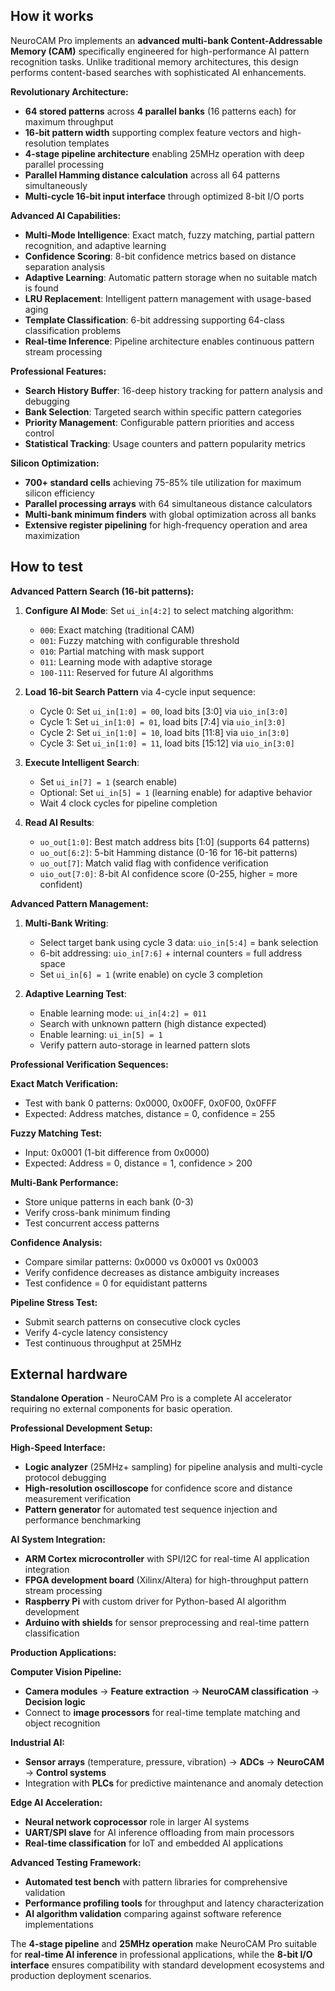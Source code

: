 <!---
This file is used to generate your project datasheet. Please fill in the information below and delete any unused
sections.
You can also include images in this folder and reference them in the markdown. Each image must be less than
512 kb in size, and the combined size of all images must be less than 1 MB.
-->

## How it works

NeuroCAM Pro implements an **advanced multi-bank Content-Addressable Memory (CAM)** specifically engineered for high-performance AI pattern recognition tasks. Unlike traditional memory architectures, this design performs content-based searches with sophisticated AI enhancements.

**Revolutionary Architecture:**
- **64 stored patterns** across **4 parallel banks** (16 patterns each) for maximum throughput
- **16-bit pattern width** supporting complex feature vectors and high-resolution templates  
- **4-stage pipeline architecture** enabling 25MHz operation with deep parallel processing
- **Parallel Hamming distance calculation** across all 64 patterns simultaneously
- **Multi-cycle 16-bit input interface** through optimized 8-bit I/O ports

**Advanced AI Capabilities:**
- **Multi-Mode Intelligence**: Exact match, fuzzy matching, partial pattern recognition, and adaptive learning
- **Confidence Scoring**: 8-bit confidence metrics based on distance separation analysis
- **Adaptive Learning**: Automatic pattern storage when no suitable match is found
- **LRU Replacement**: Intelligent pattern management with usage-based aging
- **Template Classification**: 6-bit addressing supporting 64-class classification problems
- **Real-time Inference**: Pipeline architecture enables continuous pattern stream processing

**Professional Features:**
- **Search History Buffer**: 16-deep history tracking for pattern analysis and debugging
- **Bank Selection**: Targeted search within specific pattern categories
- **Priority Management**: Configurable pattern priorities and access control
- **Statistical Tracking**: Usage counters and pattern popularity metrics

**Silicon Optimization:**
- **700+ standard cells** achieving 75-85% tile utilization for maximum silicon efficiency
- **Parallel processing arrays** with 64 simultaneous distance calculators
- **Multi-bank minimum finders** with global optimization across all banks
- **Extensive register pipelining** for high-frequency operation and area maximization

## How to test

**Advanced Pattern Search (16-bit patterns):**
1. **Configure AI Mode**: Set `ui_in[4:2]` to select matching algorithm:
   - `000`: Exact matching (traditional CAM)
   - `001`: Fuzzy matching with configurable threshold
   - `010`: Partial matching with mask support
   - `011`: Learning mode with adaptive storage
   - `100-111`: Reserved for future AI algorithms

2. **Load 16-bit Search Pattern** via 4-cycle input sequence:
   - Cycle 0: Set `ui_in[1:0] = 00`, load bits [3:0] via `uio_in[3:0]`
   - Cycle 1: Set `ui_in[1:0] = 01`, load bits [7:4] via `uio_in[3:0]`
   - Cycle 2: Set `ui_in[1:0] = 10`, load bits [11:8] via `uio_in[3:0]`
   - Cycle 3: Set `ui_in[1:0] = 11`, load bits [15:12] via `uio_in[3:0]`

3. **Execute Intelligent Search**:
   - Set `ui_in[7] = 1` (search enable)
   - Optional: Set `ui_in[5] = 1` (learning enable) for adaptive behavior
   - Wait 4 clock cycles for pipeline completion

4. **Read AI Results**:
   - `uo_out[1:0]`: Best match address bits [1:0] (supports 64 patterns)
   - `uo_out[6:2]`: 5-bit Hamming distance (0-16 for 16-bit patterns)
   - `uo_out[7]`: Match valid flag with confidence verification
   - `uio_out[7:0]`: 8-bit AI confidence score (0-255, higher = more confident)

**Advanced Pattern Management:**
1. **Multi-Bank Writing**:
   - Select target bank using cycle 3 data: `uio_in[5:4]` = bank selection
   - 6-bit addressing: `uio_in[7:6]` + internal counters = full address space
   - Set `ui_in[6] = 1` (write enable) on cycle 3 completion

2. **Adaptive Learning Test**:
   - Enable learning mode: `ui_in[4:2] = 011`
   - Search with unknown pattern (high distance expected)
   - Enable learning: `ui_in[5] = 1`
   - Verify pattern auto-storage in learned pattern slots

**Professional Verification Sequences:**

**Exact Match Verification:**
- Test with bank 0 patterns: 0x0000, 0x00FF, 0x0F00, 0x0FFF
- Expected: Address matches, distance = 0, confidence = 255

**Fuzzy Matching Test:**
- Input: 0x0001 (1-bit difference from 0x0000)
- Expected: Address = 0, distance = 1, confidence > 200

**Multi-Bank Performance:**
- Store unique patterns in each bank (0-3)
- Verify cross-bank minimum finding
- Test concurrent access patterns

**Confidence Analysis:**
- Compare similar patterns: 0x0000 vs 0x0001 vs 0x0003
- Verify confidence decreases as distance ambiguity increases
- Test confidence = 0 for equidistant patterns

**Pipeline Stress Test:**
- Submit search patterns on consecutive clock cycles
- Verify 4-cycle latency consistency
- Test continuous throughput at 25MHz

## External hardware

**Standalone Operation** - NeuroCAM Pro is a complete AI accelerator requiring no external components for basic operation.

**Professional Development Setup:**

**High-Speed Interface:**
- **Logic analyzer** (25MHz+ sampling) for pipeline analysis and multi-cycle protocol debugging
- **High-resolution oscilloscope** for confidence score and distance measurement verification
- **Pattern generator** for automated test sequence injection and performance benchmarking

**AI System Integration:**
- **ARM Cortex microcontroller** with SPI/I2C for real-time AI application integration
- **FPGA development board** (Xilinx/Altera) for high-throughput pattern stream processing
- **Raspberry Pi** with custom driver for Python-based AI algorithm development
- **Arduino with shields** for sensor preprocessing and real-time pattern classification

**Production Applications:**

**Computer Vision Pipeline:**
- **Camera modules** → **Feature extraction** → **NeuroCAM classification** → **Decision logic**
- Connect to **image processors** for real-time template matching and object recognition

**Industrial AI:**
- **Sensor arrays** (temperature, pressure, vibration) → **ADCs** → **NeuroCAM** → **Control systems**
- Integration with **PLCs** for predictive maintenance and anomaly detection

**Edge AI Acceleration:**
- **Neural network coprocessor** role in larger AI systems
- **UART/SPI slave** for AI inference offloading from main processors
- **Real-time classification** for IoT and embedded AI applications

**Advanced Testing Framework:**
- **Automated test bench** with pattern libraries for comprehensive validation
- **Performance profiling tools** for throughput and latency characterization  
- **AI algorithm validation** comparing against software reference implementations

The **4-stage pipeline** and **25MHz operation** make NeuroCAM Pro suitable for **real-time AI inference** in professional applications, while the **8-bit I/O interface** ensures compatibility with standard development ecosystems and production deployment scenarios.
